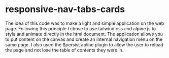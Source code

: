 # responsive-nav-tabs-cards

The idea of ​​this code was to make a light and simple application on the web page. Following this principle I chose to use tailwind css and alpine js to style and animate directly in the html document. The application allows you to put content on the canvas and create an internal navigation menu on the same page. I also used the $persist apline plugin to allow the user to reload the page and not lose the table of contents they were in.